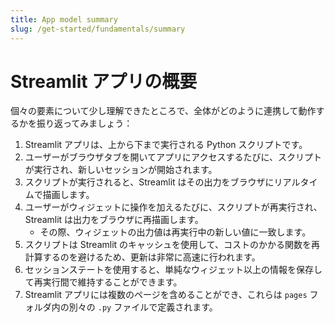```yaml
---
title: App model summary
slug: /get-started/fundamentals/summary
---
```


# Streamlit アプリの概要

個々の要素について少し理解できたところで、全体がどのように連携して動作するかを振り返ってみましょう：

1. Streamlit アプリは、上から下まで実行される Python スクリプトです。
1. ユーザーがブラウザタブを開いてアプリにアクセスするたびに、スクリプトが実行され、新しいセッションが開始されます。
1. スクリプトが実行されると、Streamlit はその出力をブラウザにリアルタイムで描画します。
1. ユーザーがウィジェットに操作を加えるたびに、スクリプトが再実行され、Streamlit は出力をブラウザに再描画します。
    - その際、ウィジェットの出力値は再実行中の新しい値に一致します。
1. スクリプトは Streamlit のキャッシュを使用して、コストのかかる関数を再計算するのを避けるため、更新は非常に高速に行われます。
1. セッションステートを使用すると、単純なウィジェット以上の情報を保存して再実行間で維持することができます。
1. Streamlit アプリには複数のページを含めることができ、これらは `pages` フォルダ内の別々の `.py` ファイルで定義されます。

